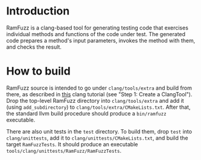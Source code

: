# Introduction

RamFuzz is a clang-based tool for generating testing code that exercises individual methods and functions of the code under test.  The generated code prepares a method's input parameters, invokes the method with them, and checks the result.

# How to build

RamFuzz source is intended to go under `clang/tools/extra` and build from there, as described in [this](http://clang.llvm.org/docs/LibASTMatchersTutorial.html#step-1-create-a-clangtool) clang tutorial (see "Step 1: Create a ClangTool").  Drop the top-level RamFuzz directory into `clang/tools/extra` and add it (using `add_subdirectory`) to `clang/tools/extra/CMakeLists.txt`.  After that, the standard llvm build procedure should produce a `bin/ramfuzz` executable.

There are also unit tests in the `test` directory.  To build them, drop `test` into `clang/unittests`, add it to `clang/unittests/CMakeLists.txt`, and build the target `RamFuzzTests`.  It should produce an executable `tools/clang/unittests/RamFuzz/RamFuzzTests`.
